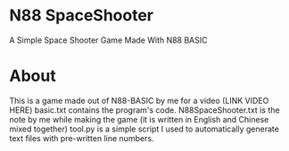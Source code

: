 # N88 SpaceShooter
 A Simple Space Shooter Game Made With N88 BASIC

# About
This is a game made out of N88-BASIC by me for a video (LINK VIDEO HERE)
basic.txt contains the program's code.
N88SpaceShooter.txt is the note by me while making the game (it is written in English and Chinese mixed together)
tool.py is a simple script I used to automatically generate text files with pre-written line numbers.
